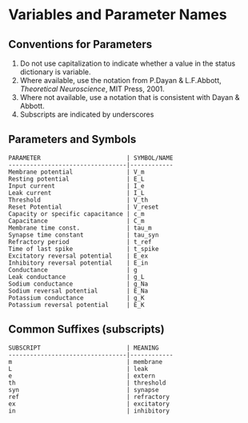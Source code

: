 # Variables and Parameter Names

## Conventions for Parameters

1. Do not use capitalization to indicate whether a value in the status dictionary is variable.
1. Where available, use the notation from P.Dayan & L.F.Abbott, _Theoretical Neuroscience_, MIT Press, 2001.
1. Where not available, use a notation that is consistent with Dayan & Abbott.
1. Subscripts are indicated by underscores

## Parameters and Symbols

    PARAMETER                        | SYMBOL/NAME
    ---------------------------------|------------
    Membrane potential               | V_m
    Resting potential                | E_L
    Input current                    | I_e
    Leak current                     | I_L
    Threshold                        | V_th
    Reset Potential                  | V_reset
    Capacity or specific capacitance | c_m
    Capacitance                      | C_m
    Membrane time const.             | tau_m
    Synapse time constant            | tau_syn
    Refractory period                | t_ref
    Time of last spike               | t_spike
    Excitatory reversal potential    | E_ex
    Inhibitory reversal potential    | E_in
    Conductance                      | g
    Leak conductance                 | g_L
    Sodium conductance               | g_Na
    Sodium reversal potential        | E_Na
    Potassium conductance            | g_K
    Potassium reversal potential     | E_K

## Common Suffixes (subscripts)

    SUBSCRIPT                        | MEANING
    ---------------------------------|------------
    m                                | membrane
    L                                | leak
    e                                | extern
    th                               | threshold
    syn                              | synapse
    ref                              | refractory
    ex                               | excitatory
    in                               | inhibitory
